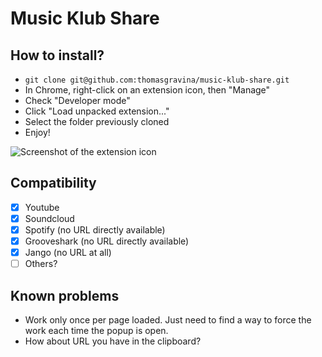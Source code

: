 Music Klub Share
================

## How to install?
- `git clone git@github.com:thomasgravina/music-klub-share.git`
- In Chrome, right-click on an extension icon, then "Manage"
- Check "Developer mode"
- Click "Load unpacked extension..."
- Select the folder previously cloned
- Enjoy!

![Screenshot of the extension icon](http://i.imgur.com/Oecu0wm.png)

## Compatibility
- [X] Youtube
- [X] Soundcloud
- [X] Spotify (no URL directly available)  
- [X] Grooveshark (no URL directly available)
- [X] Jango (no URL at all)
- [ ] Others?

## Known problems
- Work only once per page loaded. Just need to find a way to force the work each time the popup is open.
- How about URL you have in the clipboard?
